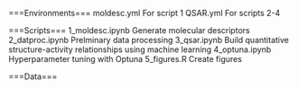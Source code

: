 ===Environments===
moldesc.yml         For script 1
QSAR.yml            For scripts 2-4

===Scripts===
1_moldesc.ipynb     Generate molecular descriptors
2_datproc.ipynb     Prelminary data processing
3_qsar.ipynb        Build quantitative structure-activity relationships using machine learning
4_optuna.ipynb      Hyperparameter tuning with Optuna
5_figures.R         Create figures

===Data===
